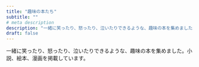 ```yaml
---
title: "趣味の本たち"
subtitle: ""
# meta description
description: "一緒に笑ったり、怒ったり、泣いたりできるような、趣味の本を集めました。小説、絵本、漫画を掲載しています。"
draft: false
---
```


一緒に笑ったり、怒ったり、泣いたりできるような、趣味の本を集めました。小説、絵本、漫画を掲載しています。
